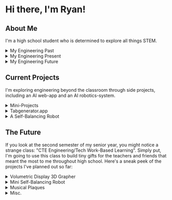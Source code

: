 # Hi there, I'm Ryan!

## About Me

I'm a high school student who is determined to explore all things STEM.

<details>
  <summary>My Engineering Past</summary>
  <br/>
  I started programming in the second semester of 9th grade. Quickly, I started working on silly side projects and quality-of-life automations, and suddenly I was a pretty sufficient programmer. Just a year after I wrote my first line of Python, I got a job at DupperAnalytics, a then-local business (now it spreads across the country). Working there, I progressed from basic technical staff to their head of AI Integrations, where now I design and build applications with LLMs and Computer Vision integrations for small businesses in need. It was a fantastic way for me to develop as a programmer, coworker, and leader. Currently I'm transitioning to a job at Bedrock Research, an ML-startup with a few PhD physicists from Lockheed Martin. In Spring of 2025 I'll be working in great depth with them to develop brand-new AI models to analyze satellite data, revolutionizing the tech available to small businesses and local governments, and perhaps even saving lives from wildfires. 
</details>

<details>
  <summary>My Engineering Present</summary>
  <br/>
  This past summer, I realized that I need to pick a major. The problem is, I had such wide-ranging experience. I've loved 3D CAD and mechanical design since middle school, but now I have industry experience and connections in software, web, and artificial intelligence development. Also, I self-studied AP Physics C: Electricity and Magnetism throughout my Junior year and now I have a sudden fascination for everything electronics. As a result, I've chosen Computer Engineering or Computer Science for each college I'm applying to, but there's a high chance I'll expand far beyond those fields in my time as a college student. My current goal is to explore everything engineering-related through side-projects of mine, hopefully giving me a taste of what industry is like in each.
</details>

<details>
  <summary>My Engineering Future</summary>
  <br/>
  I already have moderate technical experience from my projects up until now. That means my time in college and beyond can be put towards improving my leadership and entrepreneurial abilities. I think I have a head start on other people; I have a portfolio that could land me a high-paying job (it already has), so now I can focus on creating impactful inventions to help those around me. Given my high school record, you can be sure that I'll bring some amazing motivation and innovation to your college, on top of some radical bass playing. So, consider giving me a spot in your class of 2025 (and maybe a penny or two because my parents are paying for my two older brothers' college).
</details>

## Current Projects

I'm exploring engineering beyond the classroom through side projects, including an AI web-app and an AI robotics-system.

<details>
  <summary>Mini-Projects</summary>
  <br/>
  Throughout high school I've been making tiny solutions to mild inconveniences. I suspect I'll continue this throughout my whole life. In the meantime, I've documented every single one of these in a GitHub Repo. If you want a sneak peek of my general engineering process, click through a few projects in the <a href="https://github.com/Giantryan484/Mini-Projects" target="_blank">repository</a>.
  <br/><br/>
  <img src="./projects.png" width="30%"> 
</details>

<details>
  <summary>Tabgenerator.app</summary>
  <br/>
  I've always loved music, and I've always been the guy my musician friends come to when they need something designed (or when they need help on their physics homework). I designed this tool for several of my beginner-guitarist friends, and it lets them upload audio of a guitar solo and have playable sheet music available to them in just a few button-clicks. The code and repo is available <a href="https://github.com/Giantryan484/Guitar-TAB-Generator" target="_blank">here</a>, and the website is live at <a href="https://tabgenerator.app/" target="_blank">https://tabgenerator.app/</a> (but may be at varying levels of functionality depending on when you visit it).
  <br/><br/>
  <img src="./tabs.png" width="30%"> 
</details>

<details>
  <summary>A Self-Balancing Robot</summary>
  <br/>
  Definitely my most ambitious project, I decided to build an AI-powered self-balancing robot to explore electronics, structural design, physics simulation, reinforcement learning, and robotics systems. I'm doing it alongside a fantastic programmer-buddy of mine, Asher Levin, so it's been a great way for me to practice collaborative learning and project management as well. This project is currently a work-in-progress, but I expect I'll have it in a semi-functional state by the end of November. Currently (as of 10/16/24), I'm waiting on gearmotors and threaded inserts from AliExpress. Scarce source code and pictures of the robot can be seen <a href="https://github.com/Giantryan484/Balancing-Robot" target="_blank">here</a>, but expect the repo to slowly have more and more content as the semester progresses.
  <br/><br/>
  <em>Additionally, and I know this is a bit of a gimmick (but a fun one), this robot is run on a Raspberry Pi that receives movement instructions through a web server it hosts. So, in theory, and if you're at all interested, I could have you drive the robot remotely around my school with a live visual feed of what it sees sometime in December/January. If you want this to be a reality, contact me at <a href="mailto:ryan.m.mccormick2@gmail.com">ryan.m.mccormick2@gmail.com</a> and we can discuss it.</em>
  <br/><br/>
  <img src="./robot.png" width="30%"> 
</details>

## The Future

If you look at the second semester of my senior year, you might notice a strange class: "CTE Engineering/Tech Work-Based Learning". Simply put, I'm going to use this class to build tiny gifts for the teachers and friends that meant the most to me throughout high school. Here's a sneak peek of the projects I've planned out so far:

<details>
  <summary>Volumetric Display 3D Grapher</summary>
  <br/>
  My amazing calculus teacher, Mrs. Allison, always jokes about how bad she is at drawing 3D graphs. So, I figured she could use an extra tool in the classroom. I'm going to make a device that can parse any 3D graph's equation (cartesian or polar) and display it in a tangible, volumetric display. This will be powered by a Raspberry Pi and the volumetric display will probably need to be a custom PCB.
  <br/><br/>
  <img src="./grapher.png" width="30%"> 
</details>

<details>
  <summary>Mini Self-Balancing Robot</summary>
  <br/>
  For my wonderful partner, Asher, I'm going to make him a miniature version of the robot we built together. For the big robot, I paid for every single thing with money from my job at DupperAnalytics, so we agreed I should get to keep it. Still, a tiny robot would still give him something fun to play with and remember. This will run on an Arduino Nano and a 2s LiPo battery. I'm going to replace the facial display with two RGB lights, and I'm going to make it controlled with an IR receiver/transmitter (which will be a fun way to learn some basic signal processing).
  <br/><br/>
  <img src="./tiny-robot.png" width="30%"> 
</details>

<details>
  <summary>Musical Plaques</summary>
  <br/>
  This past year saw the biggest revolution in my school's music program since its beginnings, partially thanks to me. But most of the credit goes to our two amazing new Band and Orchestra directors, Mr. Green and Mr. Brax. To welcome them into the program and thank them for dealing with my excessive motivation throughout the school year, I want to make them some special, well-made plaques that celebrate their contributions to the program.
  <br/><br/>
  <img src="./plaques.png" width="30%"> 
</details>

<details>
  <summary>Misc.</summary>
  <br/>
  I've still got a few more people I want to build things for, but I haven't come up with solid ideas yet. Mr. Allison (yes, Mrs. Allison's husband) has also been really important to me because he's been cheering on my passion for mechanical design since middle school. Additionally, Dylan Willberg is a great musician friend of mine who also loves 3D CAD, and I want to make him something music/engineering related (I'm thinking perhaps a cello sculpture made out of misc. nuts/bolts with an integrated music box, to explore the artistic side of engineering).
  <br/><br/>
  I'm also going to spend the second semester building the external panels of the robot (giving it a makeover). We'll give it more facial animations and probably give it a camera, ChatGPT integration, and maybe some Computer Vision experiments. My (rather grandiose) goal is to have this guy walk across stage with me at graduation, which would be unbelievably cool.<br/><br/>
</details>
